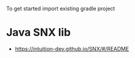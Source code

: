 To get started import existing gradle project


# Java SNX lib



- https://intuition-dev.github.io/SNX/#/README


